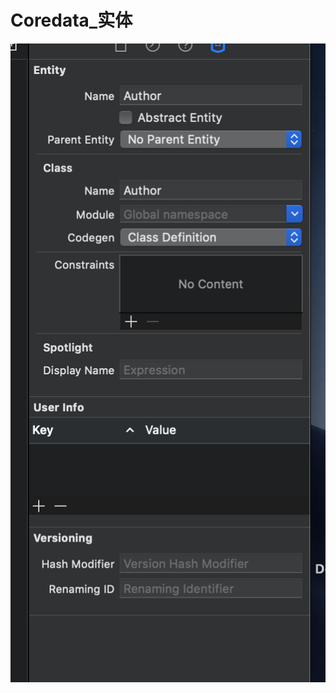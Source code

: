 #  Coredata_实体
![entities](https://github.com/coolboy-ccp/Optimization/blob/master/Persistence/entities.png)
